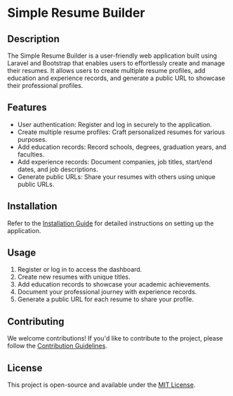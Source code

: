 # Simple Resume Builder

## Description

The Simple Resume Builder is a user-friendly web application built using Laravel and Bootstrap that enables users to effortlessly create and manage their resumes. It allows users to create multiple resume profiles, add education and experience records, and generate a public URL to showcase their professional profiles.

## Features

- User authentication: Register and log in securely to the application.
- Create multiple resume profiles: Craft personalized resumes for various purposes.
- Add education records: Record schools, degrees, graduation years, and faculties.
- Add experience records: Document companies, job titles, start/end dates, and job descriptions.
- Generate public URLs: Share your resumes with others using unique public URLs.


## Installation

Refer to the [Installation Guide](INSTALL.md) for detailed instructions on setting up the application.

## Usage

1. Register or log in to access the dashboard.
2. Create new resumes with unique titles.
3. Add education records to showcase your academic achievements.
4. Document your professional journey with experience records.
5. Generate a public URL for each resume to share your profile.

## Contributing

We welcome contributions! If you'd like to contribute to the project, please follow the [Contribution Guidelines](CONTRIBUTING.md).

## License

This project is open-source and available under the [MIT License](LICENSE).
